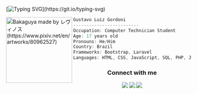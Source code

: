 [![Typing SVG](https://readme-typing-svg.demolab.com?font=Helvetica+Neue&size=35&color=DEE2E6&center=true&Center=true&width=1000&lines=Hello%2C+World!%F0%9F%91%8B;My+name+is+Gustavo+Gordoni;I'm+17+years+old;I'm+a+computer+technician+student+at+IFSP;Well%2C+welcome!;'-')](https://git.io/typing-svg)
 
<!--
<h3 align="left">GitHub Stats</h3>

[![Top Langs](https://github-readme-stats.vercel.app/api/top-langs/?username=gustavogordoni&show_icons=true&theme=radical)](https://github.com/gustavogordoni/github-readme-stats)
-->

<img align="left" src="https://static.wikia.nocookie.net/felps/images/6/6a/%27-%27.png/revision/latest?cb=20220223224821" alt="Bakaguya made by レヴィノス (https://www.pixiv.net/en/artworks/80962527)" width="180" /> 

```csharp
Gustavo Luiz Gordoni
-------------------------
Occupation: Computer Technician Student
Age: 17 years old
Pronouns: He/Him
Country: Brazil
Frameworks: Bootstrap, Laravel
Languages: HTML, CSS, JavaScript, SQL, PHP, Java
```
<h3 align="center">Connect with me</h3>
<div align="center">
  <p>  
    <a href="https://www.instagram.com/gustavo_gordoni/"><img src="https://img.shields.io/badge/-Instagram-%23E4405F?style=for-the-badge&logo=instagram&logoColor=white" target="_blank"></a>
    <a href="https://www.linkedin.com/in/gustavo-gordoni"><img src="https://img.shields.io/badge/-LinkedIn-%230077B5?style=for-the-badge&logo=linkedin&logoColor=white" target="_blank"></a>
    <a href="mailto:gustavogordoni1@gmail.com"><img src="https://img.shields.io/badge/-Gmail-%23333?style=for-the-badge&logo=gmail&logoColor=white" target="_blank"></a>
  </p>
</div>
